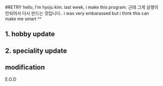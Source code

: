 #RETRY
hello, I'm hyoju kim.
last week, i make this program.
근데 그게 실행이 안되어서 다시 만드는 것입니다..
i was very embarassed
but i think this can make me smart ^^

## 1. hobby update
## 2. speciality update
## modification
E.O.D